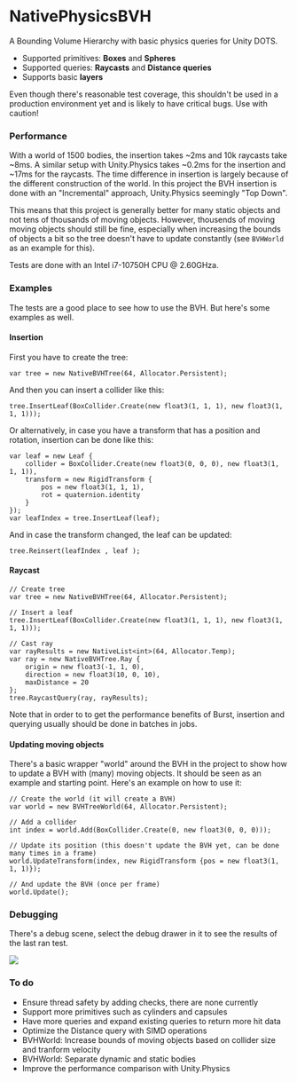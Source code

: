 # NativePhysicsBVH
A Bounding Volume Hierarchy with basic physics queries for Unity DOTS.

- Supported primitives: **Boxes** and **Spheres**
- Supported queries: **Raycasts** and **Distance queries**
- Supports basic **layers**

Even though there's reasonable test coverage, this shouldn't be used in a production environment yet and is likely to have critical bugs. Use with caution!

### Performance
With a world of 1500 bodies, the insertion takes ~2ms and 10k raycasts take ~8ms. A similar setup with Unity.Physics takes ~0.2ms for the insertion and ~17ms for the raycasts. The time difference in insertion is largely because of the different construction of the world. In this project the BVH insertion is done with an "Incremental" approach, Unity.Physics seemingly "Top Down".

This means that this project is generally better for many static objects and not tens of thousands of moving objects. However, thousends of moving moving objects should still be fine, especially when increasing the bounds of objects a bit so the tree doesn't have to update constantly (see `BVHWorld` as an example for this).

Tests are done with an Intel i7-10750H CPU @ 2.60GHza.

### Examples

The tests are a good place to see how to use the BVH. But here's some examples as well.

#### Insertion

First you have to create the tree:
```
var tree = new NativeBVHTree(64, Allocator.Persistent);  
```
And then you can insert a collider like this:

```
tree.InsertLeaf(BoxCollider.Create(new float3(1, 1, 1), new float3(1, 1, 1)));  
```

Or alternatively, in case you have a transform that has a position and rotation, insertion can be done like this:

```
var leaf = new Leaf {  
    collider = BoxCollider.Create(new float3(0, 0, 0), new float3(1, 1, 1)),  
    transform = new RigidTransform {  
	    pos = new float3(1, 1, 1),  
	    rot = quaternion.identity  
	}  
});
var leafIndex = tree.InsertLeaf(leaf);
```

And in case the transform changed, the leaf can be updated:

```
tree.Reinsert(leafIndex , leaf );
```

#### Raycast

```
// Create tree
var tree = new NativeBVHTree(64, Allocator.Persistent);  

// Insert a leaf
tree.InsertLeaf(BoxCollider.Create(new float3(1, 1, 1), new float3(1, 1, 1)));  
  
// Cast ray
var rayResults = new NativeList<int>(64, Allocator.Temp);  
var ray = new NativeBVHTree.Ray {  
    origin = new float3(-1, 1, 0),  
    direction = new float3(10, 0, 10),  
    maxDistance = 20  
};  
tree.RaycastQuery(ray, rayResults);
```
Note that in order to to get the performance benefits of Burst, insertion and querying usually should be done in batches in jobs.

#### Updating moving objects

There's a basic wrapper "world" around the BVH in the project to show how to update a BVH with (many) moving objects. It should be seen as an example and starting point. Here's an example on how to use it:

```
// Create the world (it will create a BVH)
var world = new BVHTreeWorld(64, Allocator.Persistent);

// Add a collider
int index = world.Add(BoxCollider.Create(0, new float3(0, 0, 0)));  

// Update its position (this doesn't update the BVH yet, can be done many times in a frame)
world.UpdateTransform(index, new RigidTransform {pos = new float3(1, 1, 1)});

// And update the BVH (once per frame)
world.Update();
```
### Debugging

There's a debug scene, select the debug drawer in it to see the results of the last ran test.

![](https://i.imgur.com/4R6ygoZ.png)


### To do
- Ensure thread safety by adding checks, there are none currently
- Support more primitives such as cylinders and capsules 
- Have more queries and expand existing queries to return more hit data
- Optimize the Distance query with SIMD operations
- BVHWorld: Increase bounds of moving objects based on collider size and tranform velocity
- BVHWorld: Separate dynamic and static bodies
- Improve the performance comparison with Unity.Physics
